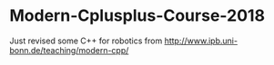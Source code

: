 # Modern-Cplusplus-Course-2018
Just revised some C++ for robotics from http://www.ipb.uni-bonn.de/teaching/modern-cpp/
